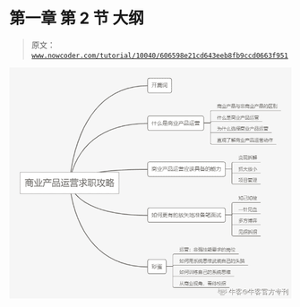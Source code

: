 # 第一章 第 2 节 大纲

> 原文：[`www.nowcoder.com/tutorial/10040/606598e21cd643eeb8fb9ccd0663f951`](https://www.nowcoder.com/tutorial/10040/606598e21cd643eeb8fb9ccd0663f951)

![](img/3046ffb80eeedc113c7d8bb4718e2eca.png)